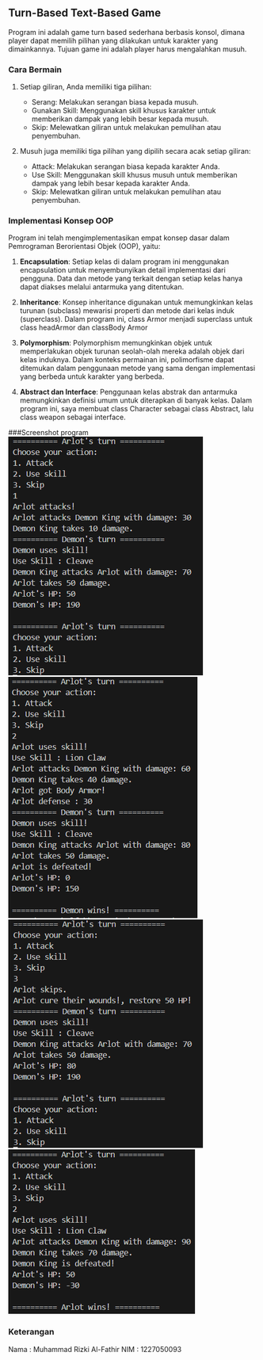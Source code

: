 ## Turn-Based Text-Based Game

Program ini adalah game turn based sederhana berbasis konsol, dimana player dapat memilih pilihan yang dilakukan untuk karakter yang dimainkannya. Tujuan game ini adalah player harus mengalahkan musuh.

### Cara Bermain
1. Setiap giliran, Anda memiliki tiga pilihan:
   - Serang: Melakukan serangan biasa kepada musuh.
   - Gunakan Skill: Menggunakan skill khusus karakter untuk memberikan dampak yang lebih besar kepada musuh.
   - Skip: Melewatkan giliran untuk melakukan pemulihan atau penyembuhan.

2. Musuh juga memiliki tiga pilihan yang dipilih secara acak setiap giliran:
   - Attack: Melakukan serangan biasa kepada karakter Anda.
   - Use Skill: Menggunakan skill khusus musuh untuk memberikan dampak yang lebih besar kepada karakter Anda.
   - Skip: Melewatkan giliran untuk melakukan pemulihan atau penyembuhan.

### Implementasi Konsep OOP
Program ini telah mengimplementasikan empat konsep dasar dalam Pemrograman Berorientasi Objek (OOP), yaitu:

1. **Encapsulation**: Setiap kelas di dalam program ini menggunakan encapsulation untuk menyembunyikan detail implementasi dari pengguna. Data dan metode yang terkait dengan setiap kelas hanya dapat diakses melalui antarmuka yang ditentukan.

2. **Inheritance**: Konsep inheritance digunakan untuk memungkinkan kelas turunan (subclass) mewarisi properti dan metode dari kelas induk (superclass). Dalam program ini, class Armor menjadi superclass untuk class headArmor dan classBody Armor
3. **Polymorphism**: Polymorphism memungkinkan objek untuk memperlakukan objek turunan seolah-olah mereka adalah objek dari kelas induknya. Dalam konteks permainan ini, polimorfisme dapat ditemukan dalam penggunaan metode yang sama dengan implementasi yang berbeda untuk karakter yang berbeda.

4. **Abstract dan Interface**: Penggunaan kelas abstrak dan antarmuka memungkinkan definisi umum untuk diterapkan di banyak kelas. Dalam program ini, saya membuat class Character sebagai class Abstract, lalu class weapon sebagai interface.


###Screenshot program
![Alt Text](img/1.png)
![Alt Text](img/2.png)
![Alt Text](img/3.png)
![Alt Text](img/4.png)


### Keterangan
Nama :  Muhammad Rizki Al-Fathir
NIM  :  1227050093
